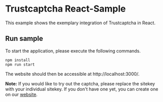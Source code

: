 # Trustcaptcha React-Sample

This example shows the exemplary integration of Trustcaptcha in React.


## Run sample

To start the application, please execute the following commands.

```shell
npm install
npm run start
```

The website should then be accessible at http://localhost:3000/.

**Note:** If you would like to try out the captcha, please replace the sitekey with your individual sitekey. If you don't have one yet, you can create one on our [website](https://dashboard.trustcomponent.com/en/solution-creation).
